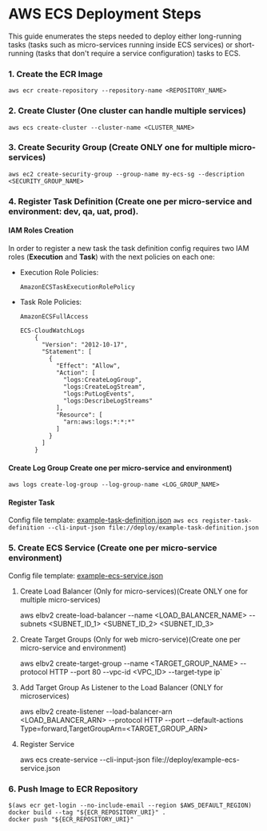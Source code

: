 # AWS ECS Deployment Steps
This guide enumerates the steps needed to deploy either long-running tasks (tasks such as micro-services running inside ECS services) or short-running (tasks that don't require a service configuration) tasks to ECS.

### 1. Create the ECR Image
`aws ecr create-repository --repository-name <REPOSITORY_NAME>`
### 2. Create Cluster (One cluster can handle multiple services)
`aws ecs create-cluster --cluster-name <CLUSTER_NAME>`
### 3. Create Security Group  (Create ONLY one for multiple micro-services)
`aws ec2 create-security-group --group-name my-ecs-sg --description <SECURITY_GROUP_NAME>`
### 4. Register Task Definition  (Create one per micro-service and environment: dev, qa, uat, prod).

#### IAM Roles Creation
In order to register a new task the task definition config requires two IAM roles (__Execution__ and __Task__) with the next policies on each one:

* Execution Role Policies:
	
	`AmazonECSTaskExecutionRolePolicy	`

* Task Role Policies: 
	
	`AmazonECSFullAccess`
	
	```
	ECS-CloudWatchLogs
		{
		  "Version": "2012-10-17",
		  "Statement": [
		    {
		      "Effect": "Allow",
		      "Action": [
		        "logs:CreateLogGroup",
		        "logs:CreateLogStream",
		        "logs:PutLogEvents",
		        "logs:DescribeLogStreams"
		      ],
		      "Resource": [
		        "arn:aws:logs:*:*:*"
		      ]
		    }
		  ]
		}
	```
#### Create Log Group Create one per micro-service and environment)
`aws logs create-log-group --log-group-name <LOG_GROUP_NAME>`
#### Register Task
Config file template: [example-task-definition.json](https://github.com/drandx/aws-ecs-deployment/blob/master/fargate/example-task-definition.json)
`aws ecs register-task-definition --cli-input-json file://deploy/example-task-definition.json`

### 5. Create ECS Service (Create one per micro-service environment)
Config file template: [example-ecs-service.json](https://github.com/drandx/aws-ecs-deployment/blob/master/fargate/example-ecs-service.json)

   1. Create Load Balancer (Only for micro-services)(Create ONLY one for multiple micro-services)
        
        aws elbv2 create-load-balancer --name <LOAD_BALANCER_NAME> --subnets <SUBNET_ID_1> <SUBNET_ID_2> <SUBNET_ID_3>
        
   2. Create Target Groups (Only for web micro-service)(Create one per micro-service and environment)
        
        aws elbv2 create-target-group --name <TARGET_GROUP_NAME> --protocol HTTP --port 80 --vpc-id <VPC_ID> --target-type ip`
        
   3. Add Target Group As Listener to the Load Balancer (ONLY for microservices)
        
        aws elbv2 create-listener --load-balancer-arn <LOAD_BALANCER_ARN>  --protocol HTTP --port <PROTOCOL> --default-actions Type=forward,TargetGroupArn=<TARGET_GROUP_ARN>
        
   4. Register Service
        
        aws ecs create-service --cli-input-json file://deploy/example-ecs-service.json
        
### 6. Push Image to ECR Repository
```
$(aws ecr get-login --no-include-email --region $AWS_DEFAULT_REGION)
docker build --tag "${ECR_REPOSITORY_URI}" .
docker push "${ECR_REPOSITORY_URI}"
```